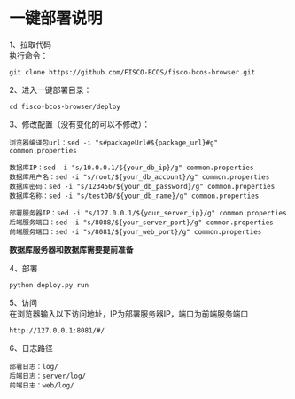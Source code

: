 # 一键部署说明

1、拉取代码<br>
执行命令：
```shell
git clone https://github.com/FISCO-BCOS/fisco-bcos-browser.git
```

2、进入一键部署目录：
```shell
cd fisco-bcos-browser/deploy
```

3、修改配置（没有变化的可以不修改）：
```shell
浏览器编译包url：sed -i "s#packageUrl#${package_url}#g" common.properties

数据库IP：sed -i "s/10.0.0.1/${your_db_ip}/g" common.properties
数据库用户名：sed -i "s/root/${your_db_account}/g" common.properties
数据库密码：sed -i "s/123456/${your_db_password}/g" common.properties
数据库名称：sed -i "s/testDB/${your_db_name}/g" common.properties

部署服务器IP：sed -i "s/127.0.0.1/${your_server_ip}/g" common.properties
后端服务端口：sed -i "s/8088/${your_server_port}/g" common.properties
前端服务端口：sed -i "s/8081/${your_web_port}/g" common.properties
```

**数据库服务器和数据库需要提前准备**

4、部署
```shell
python deploy.py run
```

5、访问<br>
在浏览器输入以下访问地址，IP为部署服务器IP，端口为前端服务端口
```
http://127.0.0.1:8081/#/
```

6、日志路径
```
部署日志：log/
后端日志：server/log/
前端日志：web/log/
```


